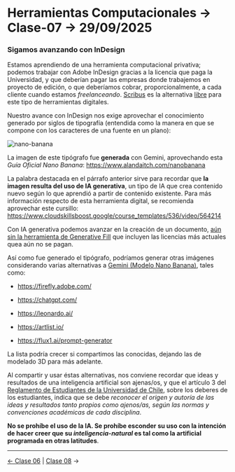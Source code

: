 # Herramientas Computacionales → Clase-07 → 29/09/2025

### Sigamos avanzando con InDesign

Estamos aprendiendo de una herramienta computacional privativa; podemos trabajar con Adobe InDesign gracias a la licencia que paga la Universidad, y que deberían pagar las empresas donde trabajemos en proyecto de edición, o que deberíamos cobrar, proporcionalmente, a cada cliente cuando estamos *freelanceando*. [Scribus](https://es.wikipedia.org/wiki/Scribus) es la alternativa [libre](https://www.gnu.org/philosophy/free-sw.es.html) para este tipo de herramientas digitales.

Nuestro avance con InDesign nos exige aprovechar el conocimiento generado por siglos de tipografía (entendida como la manera en que se compone con los caracteres de una fuente en un plano):

![nano-banana](https://github.com/user-attachments/assets/54ea0fa2-de0c-41af-aeba-d726900e0f06)

La imagen de este tipógrafo fue **generada** con Gemini, aprovechando esta *Guía Oficial Nano Banana*: https://www.alandaitch.com/nanobanana

La palabra destacada en el párrafo anterior sirve para recordar que **la imagen resulta del uso de IA generativa**, un tipo de IA que crea contenido nuevo según lo que aprendió a partir de contenido existente. Para más información respecto de esta herramienta digital, se recomienda aprovechar este cursillo: https://www.cloudskillsboost.google/course_templates/536/video/564214

Con IA generativa podemos avanzar en la creación de un documento, [aún sin la herramienta de Generative Fill](https://www.adobe.com/creativecloud/media_1936ace8e85f016aa5998d911bf77557e49ec2f42.mp4) que incluyen las licencias más actuales quea aún no se pagan.

Así como fue generado el tipógrafo, podríamos generar otras imágenes considerando varias alternativas a [Gemini (Modelo Nano Banana)](https://aistudio.google.com/models/gemini-2-5-flash-image), tales como: 

- https://firefly.adobe.com/

- https://chatgpt.com/

- https://leonardo.ai/

- https://artlist.io/

- https://flux1.ai/prompt-generator

La lista podría crecer si compartimos las conocidas, dejando las de modelado 3D para más adelante. 

Al compartir y usar éstas alternativas, nos conviene recordar que ideas y resultados de una inteligencia artificial son ajenas/os, y que el artículo 3 del [Reglamento de Estudiantes de la Universidad de Chile](https://uchile.cl/presentacion/senado-universitario/reglamentos/reglamentos-aprobados-o-modificados-por-el-senado-universitario/reglamento-de-estudiantes-de-la-universidad-de-chile), sobre los deberes de los estudiantes, indica que se debe *reconocer el origen y autoría de las ideas y resultados tanto propios como ajenos/as, según las normas y convenciones académicas de cada disciplina*.

**No se prohíbe el uso de la IA. Se prohíbe esconder su uso con la intención de hacer creer que su *inteligencia-natural* es tal como la artificial programada en otras latitudes**.

- - - - - 

[← Clase 06](https://github.com/profesorfaco/herramientas/tree/main/clase-06) | [Clase 08](https://github.com/profesorfaco/herramientas/tree/main/clase-08) →
